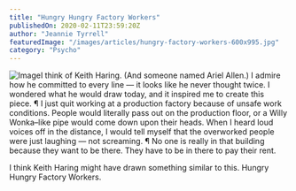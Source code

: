 ```yaml
---
title: "Hungry Hungry Factory Workers"
publishedOn: 2020-02-11T23:59:20Z
author: "Jeannie Tyrrell"
featuredImage: "/images/articles/hungry-factory-workers-600x995.jpg"
category: "Psycho"
---
```


![Image](/images/articles/hungry-factory-workers-600x995.jpg)I think of Keith Haring. (And someone named Ariel Allen.) I admire how he committed to every line — it looks like he never thought twice. I wondered what he would draw today, and it inspired me to create this piece. ¶ I just quit working at a production factory because of unsafe work conditions. People would literally pass out on the production floor, or a Willy Wonka–like pipe would come down upon their heads. When I heard loud voices off in the distance, I would tell myself that the overworked people were just laughing — not screaming. ¶ No one is really in that building because they want to be there. They have to be in there to pay their rent.

I think Keith Haring might have drawn something similar to this. Hungry Hungry Factory Workers.

‍
